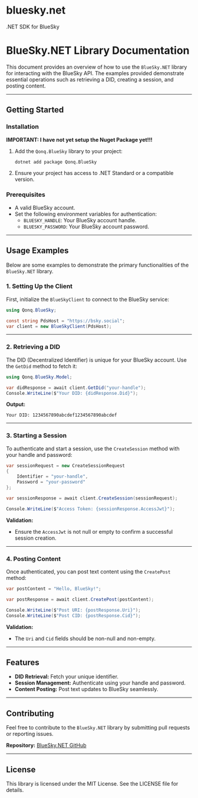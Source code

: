 # bluesky.net
.NET SDK for BlueSky
# BlueSky.NET Library Documentation

This document provides an overview of how to use the `BlueSky.NET` library for interacting with the BlueSky API. The examples provided demonstrate essential operations such as retrieving a DID, creating a session, and posting content.

---

## **Getting Started**

### **Installation**


**IMPORTANT: I have not yet setup the Nuget Package yet!!!**

1. Add the `Qonq.BlueSky` library to your project:
   ```bash
   dotnet add package Qonq.BlueSky
   ```


2. Ensure your project has access to .NET Standard or a compatible version.

### **Prerequisites**
- A valid BlueSky account.
- Set the following environment variables for authentication:
  - `BLUESKY_HANDLE`: Your BlueSky account handle.
  - `BLUESKY_PASSWORD`: Your BlueSky account password.

---

## **Usage Examples**

Below are some examples to demonstrate the primary functionalities of the `BlueSky.NET` library.

### **1. Setting Up the Client**

First, initialize the `BlueSkyClient` to connect to the BlueSky service:
```csharp
using Qonq.BlueSky;

const string PdsHost = "https://bsky.social";
var client = new BlueSkyClient(PdsHost);
```

---

### **2. Retrieving a DID**
The DID (Decentralized Identifier) is unique for your BlueSky account. Use the `GetDid` method to fetch it:
```csharp
using Qonq.BlueSky.Model;

var didResponse = await client.GetDid("your-handle");
Console.WriteLine($"Your DID: {didResponse.Did}");
```

**Output:**
```
Your DID: 1234567890abcdef1234567890abcdef
```

---

### **3. Starting a Session**
To authenticate and start a session, use the `CreateSession` method with your handle and password:
```csharp
var sessionRequest = new CreateSessionRequest
{
    Identifier = "your-handle",
    Password = "your-password"
};

var sessionResponse = await client.CreateSession(sessionRequest);

Console.WriteLine($"Access Token: {sessionResponse.AccessJwt}");
```

**Validation:**
- Ensure the `AccessJwt` is not null or empty to confirm a successful session creation.

---

### **4. Posting Content**
Once authenticated, you can post text content using the `CreatePost` method:
```csharp
var postContent = "Hello, BlueSky!";

var postResponse = await client.CreatePost(postContent);

Console.WriteLine($"Post URI: {postResponse.Uri}");
Console.WriteLine($"Post CID: {postResponse.Cid}");
```

**Validation:**
- The `Uri` and `Cid` fields should be non-null and non-empty.

---

## **Features**
- **DID Retrieval:** Fetch your unique identifier.
- **Session Management:** Authenticate using your handle and password.
- **Content Posting:** Post text updates to BlueSky seamlessly.

---

## **Contributing**

Feel free to contribute to the `BlueSky.NET` library by submitting pull requests or reporting issues.

**Repository:** [BlueSky.NET GitHub](https://github.com/Qonq/BlueSky.NET)

---

## **License**

This library is licensed under the MIT License. See the LICENSE file for details.